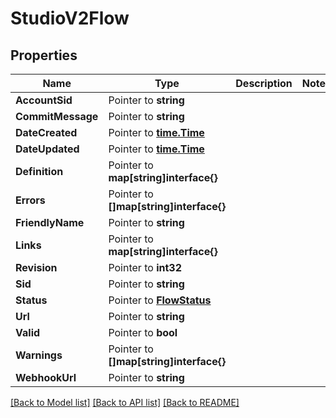 # StudioV2Flow

## Properties

Name | Type | Description | Notes
------------ | ------------- | ------------- | -------------
**AccountSid** | Pointer to **string** |  |
**CommitMessage** | Pointer to **string** |  |
**DateCreated** | Pointer to [**time.Time**](time.Time.md) |  |
**DateUpdated** | Pointer to [**time.Time**](time.Time.md) |  |
**Definition** | Pointer to **map[string]interface{}** |  |
**Errors** | Pointer to **[]map[string]interface{}** |  |
**FriendlyName** | Pointer to **string** |  |
**Links** | Pointer to **map[string]interface{}** |  |
**Revision** | Pointer to **int32** |  |
**Sid** | Pointer to **string** |  |
**Status** | Pointer to [**FlowStatus**](flow_status.md) |  |
**Url** | Pointer to **string** |  |
**Valid** | Pointer to **bool** |  |
**Warnings** | Pointer to **[]map[string]interface{}** |  |
**WebhookUrl** | Pointer to **string** |  |

[[Back to Model list]](../README.md#documentation-for-models) [[Back to API list]](../README.md#documentation-for-api-endpoints) [[Back to README]](../README.md)


